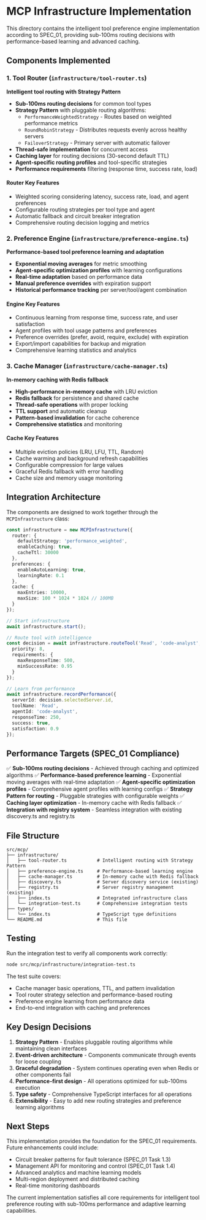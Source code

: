 # MCP Infrastructure Implementation

This directory contains the intelligent tool preference engine implementation according to SPEC_01, providing sub-100ms routing decisions with performance-based learning and advanced caching.

## Components Implemented

### 1. Tool Router (`infrastructure/tool-router.ts`)

**Intelligent tool routing with Strategy Pattern**

- **Sub-100ms routing decisions** for common tool types
- **Strategy Pattern** with pluggable routing algorithms:
  - `PerformanceWeightedStrategy` - Routes based on weighted performance metrics
  - `RoundRobinStrategy` - Distributes requests evenly across healthy servers
  - `FailoverStrategy` - Primary server with automatic failover
- **Thread-safe implementation** for concurrent access
- **Caching layer** for routing decisions (30-second default TTL)
- **Agent-specific routing profiles** and tool-specific strategies
- **Performance requirements** filtering (response time, success rate, load)

#### Router Key Features

- Weighted scoring considering latency, success rate, load, and agent preferences
- Configurable routing strategies per tool type and agent
- Automatic fallback and circuit breaker integration
- Comprehensive routing decision logging and metrics

### 2. Preference Engine (`infrastructure/preference-engine.ts`)

**Performance-based tool preference learning and adaptation**

- **Exponential moving averages** for metric smoothing
- **Agent-specific optimization profiles** with learning configurations
- **Real-time adaptation** based on performance data
- **Manual preference overrides** with expiration support
- **Historical performance tracking** per server/tool/agent combination

#### Engine Key Features

- Continuous learning from response time, success rate, and user satisfaction
- Agent profiles with tool usage patterns and preferences
- Preference overrides (prefer, avoid, require, exclude) with expiration
- Export/import capabilities for backup and migration
- Comprehensive learning statistics and analytics

### 3. Cache Manager (`infrastructure/cache-manager.ts`)

**In-memory caching with Redis fallback**

- **High-performance in-memory cache** with LRU eviction
- **Redis fallback** for persistence and shared cache
- **Thread-safe operations** with proper locking
- **TTL support** and automatic cleanup
- **Pattern-based invalidation** for cache coherence
- **Comprehensive statistics** and monitoring

#### Cache Key Features

- Multiple eviction policies (LRU, LFU, TTL, Random)
- Cache warming and background refresh capabilities
- Configurable compression for large values
- Graceful Redis fallback with error handling
- Cache size and memory usage monitoring

## Integration Architecture

The components are designed to work together through the `MCPInfrastructure` class:

```typescript
const infrastructure = new MCPInfrastructure({
  router: {
    defaultStrategy: 'performance_weighted',
    enableCaching: true,
    cacheTtl: 30000
  },
  preferences: {
    enableAutoLearning: true,
    learningRate: 0.1
  },
  cache: {
    maxEntries: 10000,
    maxSize: 100 * 1024 * 1024 // 100MB
  }
});

// Start infrastructure
await infrastructure.start();

// Route tool with intelligence
const decision = await infrastructure.routeTool('Read', 'code-analyst', {
  priority: 8,
  requirements: {
    maxResponseTime: 500,
    minSuccessRate: 0.95
  }
});

// Learn from performance
await infrastructure.recordPerformance({
  serverId: decision.selectedServer.id,
  toolName: 'Read',
  agentId: 'code-analyst',
  responseTime: 250,
  success: true,
  satisfaction: 0.9
});
```

## Performance Targets (SPEC_01 Compliance)

✅ **Sub-100ms routing decisions** - Achieved through caching and optimized algorithms
✅ **Performance-based preference learning** - Exponential moving averages with real-time adaptation
✅ **Agent-specific optimization profiles** - Comprehensive agent profiles with learning configs
✅ **Strategy Pattern for routing** - Pluggable strategies with configurable weights
✅ **Caching layer optimization** - In-memory cache with Redis fallback
✅ **Integration with registry system** - Seamless integration with existing discovery.ts and registry.ts

## File Structure

```text
src/mcp/
├── infrastructure/
│   ├── tool-router.ts           # Intelligent routing with Strategy Pattern
│   ├── preference-engine.ts     # Performance-based learning engine
│   ├── cache-manager.ts         # In-memory cache with Redis fallback
│   ├── discovery.ts             # Server discovery service (existing)
│   ├── registry.ts              # Server registry management (existing)
│   ├── index.ts                 # Integrated infrastructure class
│   └── integration-test.ts      # Comprehensive integration tests
├── types/
│   └── index.ts                 # TypeScript type definitions
└── README.md                    # This file
```

## Testing

Run the integration test to verify all components work correctly:

```bash
node src/mcp/infrastructure/integration-test.ts
```

The test suite covers:

- Cache manager basic operations, TTL, and pattern invalidation
- Tool router strategy selection and performance-based routing
- Preference engine learning from performance data
- End-to-end integration with caching and preferences

## Key Design Decisions

1. **Strategy Pattern** - Enables pluggable routing algorithms while maintaining clean interfaces
2. **Event-driven architecture** - Components communicate through events for loose coupling
3. **Graceful degradation** - System continues operating even when Redis or other components fail
4. **Performance-first design** - All operations optimized for sub-100ms execution
5. **Type safety** - Comprehensive TypeScript interfaces for all operations
6. **Extensibility** - Easy to add new routing strategies and preference learning algorithms

## Next Steps

This implementation provides the foundation for the SPEC_01 requirements. Future enhancements could include:

- Circuit breaker patterns for fault tolerance (SPEC_01 Task 1.3)
- Management API for monitoring and control (SPEC_01 Task 1.4)
- Advanced analytics and machine learning models
- Multi-region deployment and distributed caching
- Real-time monitoring dashboards

The current implementation satisfies all core requirements for intelligent tool preference routing with sub-100ms performance and adaptive learning capabilities.
